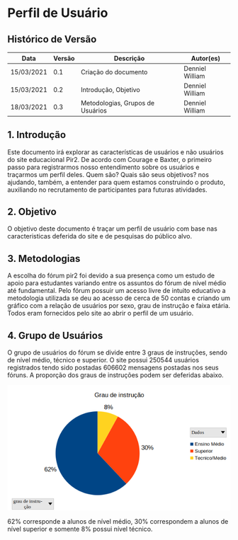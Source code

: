 # Perfil de Usuário

## Histórico de Versão
|   Data   | Versão | Descrição | Autor(es) |
|----------|--------|-----------|-----------|
|15/03/2021|   0.1  | Criação do documento | Denniel William |
|15/03/2021|   0.2  | Introdução, Objetivo | Denniel William |
|18/03/2021|   0.3  | Metodologias, Grupos de Usuários | Denniel William |


## 1. Introdução

Este documento irá explorar as características de usuários e não usuários do site educacional Pir2. De acordo com Courage e Baxter, o primeiro passo para registrarmos nosso entendimento sobre os usuários e traçarmos um perfil deles. Quem são? Quais são seus objetivos? nos ajudando, também, a entender para quem estamos construindo o produto, auxiliando no recrutamento de participantes para futuras atividades. 

## 2. Objetivo 

O objetivo deste documento é traçar um perfil de usuário com base nas caracteristicas deferida do site e de pesquisas do público alvo.

## 3. Metodologias

A escolha do fórum pir2 foi devido a sua presença como um estudo de apoio para estudantes variando entre os assuntos do fórum de nível médio até fundamental. Pelo fórum possuir um acesso livre de intuito educativo a metodologia utilizada se deu ao acesso de cerca de 50 contas e criando um gráfico com a relação de usuários por sexo, grau de instrução e faixa etária. Todos eram fornecidos pelo site ao abrir o perfil de um usuário.

## 4. Grupo de Usuários

O grupo de usuários do fórum se divide entre 3 graus de instruções, sendo de nível médio, técnico e superior. O site possui 250544 usuários registrados tendo sido postadas 606602 mensagens postadas nos seus fóruns. A proporção dos graus de instruções podem ser deferidas abaixo.

![Proporção de Graus](../../../media/assets/Graficos/Grau_de_Instrucao.png)

62% corresponde a alunos de nível médio, 30% correspondem a alunos de nível superior e somente 8% possui nível técnico.  

